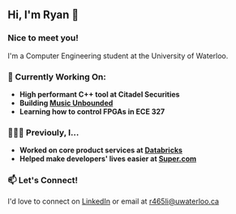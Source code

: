 ## Hi, I'm Ryan 👋

### Nice to meet you!
I'm a Computer Engineering student at the University of Waterloo.

### 🔭 Currently Working On:
- **High performant C++ tool at Citadel Securities**
- **Building [Music Unbounded](https://www.musicunbounded.org/)**
- **Learning how to control FPGAs in ECE 327**

### 👩🏾‍💻 Previouly, I...
- **Worked on core product services at [Databricks](https://www.databricks.com/)**
- **Helped make developers' lives easier at [Super.com](https://www.super.com/)**

### 📫 Let's Connect!
I'd love to connect on [LinkedIn](https://www.linkedin.com/in/ryann-li/) or email at [r465li@uwaterloo.ca](mailto:r465li@uwaterloo.ca)
